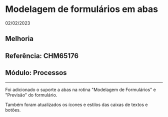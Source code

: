 # Modelagem de formulários em abas
02/02/2023
## Melhoria
## Referência: CHM65176
## Módulo: Processos
***

Foi adicionado o suporte a abas na rotina "Modelagem de Formulários" e "Previsão" do formulário.

Também foram atualizados os ícones e estilos das caixas de textos e botões.